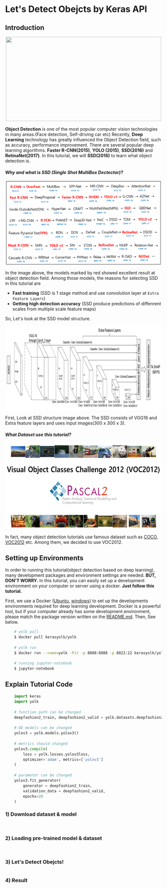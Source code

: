 # Let's Detect Obejcts by Keras API

## Introduction

<p align="center">
    <img id="object detection" width="500" height="270" src = "https://upload.wikimedia.org/wikipedia/commons/3/38/Detected-with-YOLO--Schreibtisch-mit-Objekten.jpg"></p>

__Object Detection__ is one of the most popular computer vision technologies in many areas.(Face detection, Self-driving car etc) Recently, __Deep Learning__ technology has greatly influenced the Object Detection field, such as accuracy, performance improvement.
There are several popular deep learning algorithms. __Faster R-CNN(2015)__, __YOLO (2015)__, __SSD(2016)__ and __RetinaNet(2017)__. In this tutorial, we will  __SSD(2016)__ to learn what object detection is. 

#### _Why and what is SSD (Single Shot MultiBox Dectector)?_

<p align="center">
    <img id="Object Dectection Model Flow" width="500" height="270" src="https://raw.githubusercontent.com/hoya012/deep_learning_object_detection/master/assets/deep_learning_object_detection_history.PNG"/>
</p>

In the image above, the models marked by red showed excellent result at object detection field.
Among those models, the reasons for selecting SSD in this tutorial are
 - **Fast training** (SSD is 1 stage method and use convolution layer at `Extra Feature Layers`)
 - **Getting high detection accuracy** (SSD produce predictions of diffenrent scales from multiple scale feature maps)

So, Let's look at the SSD model structure.

<p align="center">
    <img id="SSD model structure" width="500" height="270" src="./res/ssd_structure_img.JPG/"/>
</p>

First, Look at SSD structure image above. The SSD consists of VGG16 and Extra feature layers and uses input images(300 x 300 x 3). 


#### _What Dataset use this tutorial?_

<p align="center">
    <img width="510" height="276" src = "./res/pascal_2012_img.JPG"/>
</p>

 In fact, many object detection tutorials use famous dataset such as [COCO](http://cocodataset.org/), [VOC2012](http://host.robots.ox.ac.uk/pascal/VOC/voc2012/) etc. Among them, we decided to use VOC2012.  
 <!--insert voc2012 description-->

## Setting up Environments
In order to running this tutorial(object detection based on deep learning), many development packages and environment settings are needed. **BUT, DON'T WORRY.** In this tutorial, you can easily set up a development environment on your computer or server using a docker. **Just follow this tutorial.**

First, we use a Docker ([Ubuntu](https://docs.docker.com/install/linux/docker-ce/ubuntu/), [windows](https://docs.docker.com/docker-for-windows/)) to set up the developments environments required for deep learning development. Docker is a powerful tool, but if your computer already has some development environment, please match the package version written on the [README.md](). Then, See below.

```bash
    # yolk pull
    $ docker pull kerasyolk/yolk

    # yolk run
    $ docker run --name=yolk -Pit -p 8888:8888 -p 8022:22 kerasyolk/yolk:latest

    # running jupyter-notebook
    $ jupyter-notebook
```



## Explain Tutorial Code

```python
    import keras
    import yolk
    
    # function path can be changed
    deepfashion2_train, deepfashion2_valid = yolk.datasets.deepfashion2()

    # OD models can be changed
    yolov3 = yolk.models.yolov3()

    # metrics should changed
    yolov3.compile(
        loss = yolk.losses.yolov3loss,
        optimizer='adam', metrics=['yolov3']
    )

    # parameter can be changed
    yolov3.fit_generator(
        generator = deepfashion2_train, 
        validation_data = deepfashion2_valid,
        epochs=20
    )
```

### 1) Download dataset & model
```python
    
```

### 2) Loading pre-trained model & dataset

```python
    
```
### 3) Let's Detect Obejcts!
```python
```

### 4) Result
